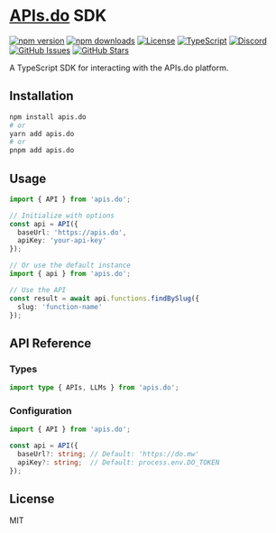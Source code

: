 # [APIs.do](https://apis.do) SDK

[![npm version](https://img.shields.io/npm/v/apis.do.svg)](https://www.npmjs.com/package/apis.do)
[![npm downloads](https://img.shields.io/npm/dm/apis.do.svg)](https://www.npmjs.com/package/apis.do)
[![License](https://img.shields.io/npm/l/apis.do.svg)](https://github.com/drivly/ai/blob/main/LICENSE)
[![TypeScript](https://img.shields.io/badge/TypeScript-4.9%2B-blue)](https://www.typescriptlang.org/)
[![Discord](https://img.shields.io/badge/Discord-Join%20Chat-7289da?logo=discord&logoColor=white)](https://discord.gg/tafnNeUQdm)
[![GitHub Issues](https://img.shields.io/github/issues/drivly/ai.svg)](https://github.com/drivly/ai/issues)
[![GitHub Stars](https://img.shields.io/github/stars/drivly/ai.svg)](https://github.com/drivly/ai)

A TypeScript SDK for interacting with the APIs.do platform.

## Installation

```bash
npm install apis.do
# or
yarn add apis.do
# or
pnpm add apis.do
```

## Usage

```typescript
import { API } from 'apis.do';

// Initialize with options
const api = API({
  baseUrl: 'https://apis.do',
  apiKey: 'your-api-key'
});

// Or use the default instance
import { api } from 'apis.do';

// Use the API
const result = await api.functions.findBySlug({
  slug: 'function-name'
});
```

## API Reference

### Types

```typescript
import type { APIs, LLMs } from 'apis.do';
```

### Configuration

```typescript
import { API } from 'apis.do';

const api = API({
  baseUrl?: string; // Default: 'https://do.mw'
  apiKey?: string;  // Default: process.env.DO_TOKEN
});
```

## License

MIT
